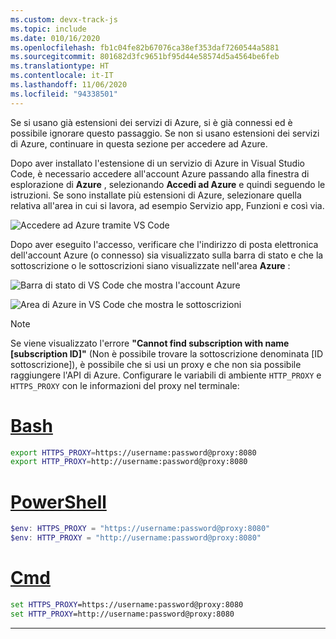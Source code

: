 ```yaml
---
ms.custom: devx-track-js
ms.topic: include
ms.date: 010/16/2020
ms.openlocfilehash: fb1c04fe82b67076ca38ef353daf7260544a5881
ms.sourcegitcommit: 801682d3fc9651bf95d44e58574d5a4564be6feb
ms.translationtype: HT
ms.contentlocale: it-IT
ms.lasthandoff: 11/06/2020
ms.locfileid: "94338501"
---
```

Se si usano già estensioni dei servizi di Azure, si è già connessi ed è possibile ignorare questo passaggio. Se non si usano estensioni dei servizi di Azure, continuare in questa sezione per accedere ad Azure.

Dopo aver installato l'estensione di un servizio di Azure in Visual Studio Code, è necessario accedere all'account Azure passando alla finestra di esplorazione di **Azure** , selezionando **Accedi ad Azure** e quindi seguendo le istruzioni. Se sono installate più estensioni di Azure, selezionare quella relativa all'area in cui si lavora, ad esempio Servizio app, Funzioni e così via.

![Accedere ad Azure tramite VS Code](../media/deploy-azure/azure-sign-in.png)

Dopo aver eseguito l'accesso, verificare che l'indirizzo di posta elettronica dell'account Azure (o connesso) sia visualizzato sulla barra di stato e che la sottoscrizione o le sottoscrizioni siano visualizzate nell'area **Azure** :

![Barra di stato di VS Code che mostra l'account Azure](../media/deploy-azure/azure-account-status-bar.png)

![Area di Azure in VS Code che mostra le sottoscrizioni](../media/deploy-azure/azure-subscription-view.png)

> [!NOTE]
> Se viene visualizzato l'errore **"Cannot find subscription with name [subscription ID]"** (Non è possibile trovare la sottoscrizione denominata [ID sottoscrizione]), è possibile che si usi un proxy e che non sia possibile raggiungere l'API di Azure. Configurare le variabili di ambiente `HTTP_PROXY` e `HTTPS_PROXY` con le informazioni del proxy nel terminale:
>
> # <a name="bash"></a>[Bash](#tab/bash)
>
> ```bash
> export HTTPS_PROXY=https://username:password@proxy:8080
> export HTTP_PROXY=http://username:password@proxy:8080
> ```
>
> # <a name="powershell"></a>[PowerShell](#tab/powershell)
>
> ```powershell
> $env: HTTPS_PROXY = "https://username:password@proxy:8080"
> $env: HTTP_PROXY = "http://username:password@proxy:8080"
> ```
>
> # <a name="cmd"></a>[Cmd](#tab/cmd)
>
> ```cmd
> set HTTPS_PROXY=https://username:password@proxy:8080
> set HTTP_PROXY=http://username:password@proxy:8080
> ```
>
> ---
